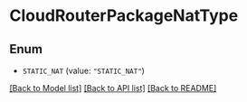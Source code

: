 # CloudRouterPackageNatType

## Enum


* `STATIC_NAT` (value: `"STATIC_NAT"`)


[[Back to Model list]](../README.md#documentation-for-models) [[Back to API list]](../README.md#documentation-for-api-endpoints) [[Back to README]](../README.md)


